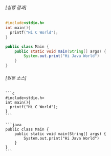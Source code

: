 ###### [실행 결과]

```c
#include<stdio.h>
int main(){
  printf("Hi C World");
}
```

```java
public class Main {
    public static void main(String[] args) {
        System.out.print("Hi Java World")
    }
}
```

###### [원본 소스]

````
```c
#include<stdio.h>
int main(){
  printf("Hi C World");
}
```

```java
public class Main {
    public static void main(String[] args) {
        System.out.print("Hi Java World")
    }
}
```
````
